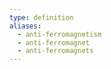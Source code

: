 ```yaml
---
type: definition
aliases:
  - anti-ferromagnetism
  - anti-ferromagnet
  - anti-ferromagnets
---
```

